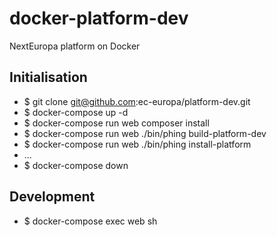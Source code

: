 # docker-platform-dev
NextEuropa platform on Docker

## Initialisation

- $ git clone git@github.com:ec-europa/platform-dev.git
- $ docker-compose up -d
- $ docker-compose run web composer install
- $ docker-compose run web ./bin/phing build-platform-dev
- $ docker-compose run web ./bin/phing install-platform
- ...
- $ docker-compose down

## Development

- $ docker-compose exec web sh
